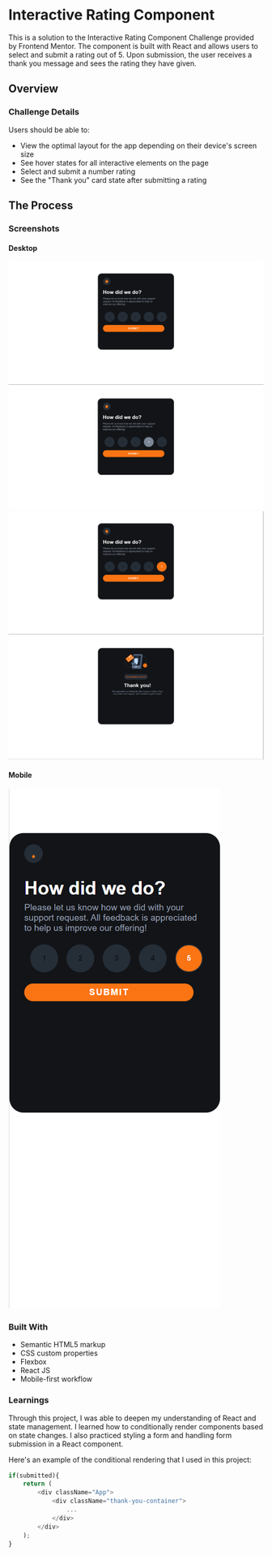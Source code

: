 # Interactive Rating Component

This is a solution to the Interactive Rating Component Challenge provided by Frontend Mentor. The component is built with React and allows users to select and submit a rating out of 5. Upon submission, the user receives a thank you message and sees the rating they have given.

## Overview

### Challenge Details

Users should be able to:

- View the optimal layout for the app depending on their device's screen size
- See hover states for all interactive elements on the page
- Select and submit a number rating
- See the "Thank you" card state after submitting a rating

## The Process

### Screenshots

#### Desktop

![Desktop](./screenshots/desktop.png)
![Desktop - Active State 1](./screenshots/desktop-active-state-1.png)
![Desktop - Active State 2](./screenshots/desktop-active-state-2.png)
![Desktop - Thank You](./screenshots/desktop-thank-you.png)

#### Mobile

![Mobile](./screenshots/mobile.png)

### Built With

- Semantic HTML5 markup
- CSS custom properties
- Flexbox
- React JS
- Mobile-first workflow

### Learnings

Through this project, I was able to deepen my understanding of React and state management. I learned how to conditionally render components based on state changes. I also practiced styling a form and handling form submission in a React component.

Here's an example of the conditional rendering that I used in this project:

```js
if(submitted){
    return (
        <div className="App">
            <div className="thank-you-container">
                ...
            </div>
        </div>
    );
}

